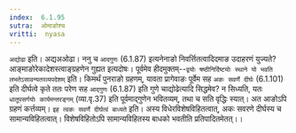 ```yaml
---
index:  6.1.95
sutra:  ओमाङोश्च
vritti:  nyasa
---
```


`अद्योढा` इति। अद्यअओढा। ननु च `आदगुणः` (6.1.87) इत्यनेनाङो निवर्त्तितत्वादिदमाङ उदाहरणं युज्यते? आङ्माङोरेकादेशस्त्वाङ्ग्रहणेन गुह्यत इत्यदोषः। पूर्वमेव हीदमुक्तम्--`द्वयोः षष्ठीनिर्दिष्टयोः स्थाने यो भवति लभतेऽसावन्यतरव्यपदेशम्` इति। किमर्थं पुनराङो ग्रहणम्, यावता प्रागेवाङः पूर्वेम सह `अकः सवर्णे दीर्घः` (6.1.101) इति दीर्घत्वे कृते ततः परेण सह `आद्गुणः` (6.1.87) इति गुणे चाद्योढेत्यादि सिद्धमेव? न सिध्यति, यतः `धातूपसर्गयोः कार्यमन्तरङ्गम्` (व्या.वृ.37) इति पूर्वमाद्गुणेन भवितव्यम्, तथा च सति वृद्धिः स्यात्। अत आङोऽपि ग्रहणं कर्त्तव्यम्।
`इह त्वकः सवर्णे दीर्घत्वं बाध्यते` इति। अस्य विधेरविशेषविहितत्वात्, अकः सवरणे दीर्घस्य च सामान्यविहितत्वात्। विशेषविहितोऽपि सामान्यविहितस्य बाधको भवतीति प्रतिपादितमेतत्।।

